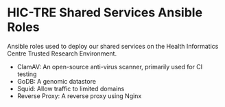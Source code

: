 # HIC-TRE Shared Services Ansible Roles

Ansible roles used to deploy our shared services on the Health Informatics Centre Trusted Research Environment.

- ClamAV: An open-source anti-virus scanner, primarily used for CI testing
- GoDB: A genomic datastore
- Squid: Allow traffic to limited domains
- Reverse Proxy: A reverse proxy using Nginx
